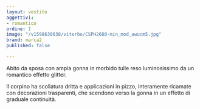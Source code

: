 ```yaml
---
layout: vestito
aggettivi:
- romantico
ordine: 1
image: "/v1598630638/viterbo/CSPH2680-min_mod_awucm5.jpg"
brand: marca2
published: false

---
```

Abito da sposa con ampia gonna in morbido tulle reso luminosissimo da un romantico effetto glitter.

Il corpino ha scollatura dritta e applicazioni in pizzo, interamente ricamate con decorazioni trasparenti, che scendono verso la gonna in un effetto di graduale continuità.